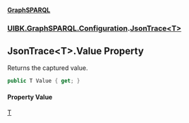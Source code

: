 #### [GraphSPARQL](./index.md 'index')
### [UIBK.GraphSPARQL.Configuration](./UIBK-GraphSPARQL-Configuration.md 'UIBK.GraphSPARQL.Configuration').[JsonTrace&lt;T&gt;](./UIBK-GraphSPARQL-Configuration-JsonTrace-T-.md 'UIBK.GraphSPARQL.Configuration.JsonTrace&lt;T&gt;')
## JsonTrace&lt;T&gt;.Value Property
Returns the captured value.  
```csharp
public T Value { get; }
```
#### Property Value
[T](./UIBK-GraphSPARQL-Configuration-JsonTrace-T-.md#UIBK-GraphSPARQL-Configuration-JsonTrace-T--T 'UIBK.GraphSPARQL.Configuration.JsonTrace&lt;T&gt;.T')  
